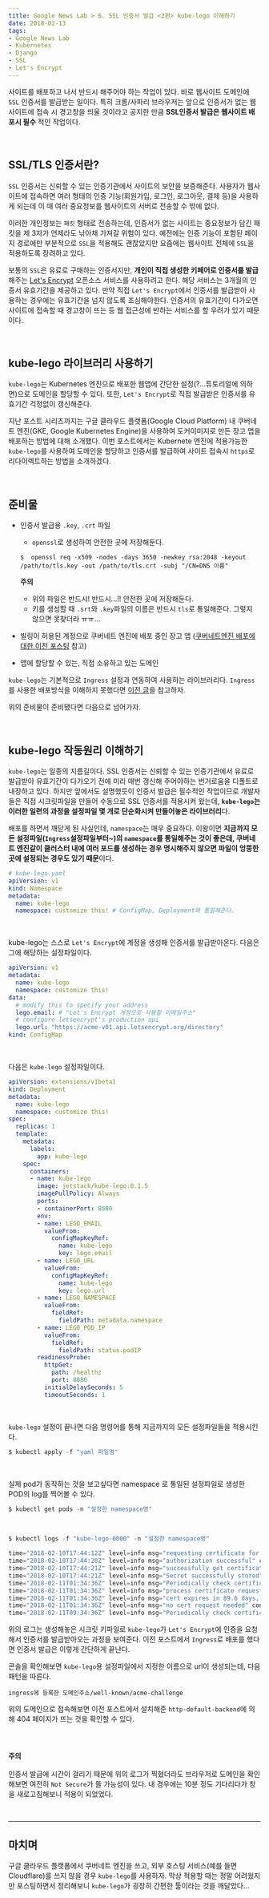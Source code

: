 ```yaml
---
title: Google News Lab > 6. SSL 인증서 발급 <2편> kube-lego 이해하기
date: 2018-02-13
tags:
- Google News Lab
- Kubernetes
- Django
- SSL
- Let's Encrypt
---
```


사이트를 배포하고 나서 반드시 해주어야 하는 작업이 있다. 바로 웹사이트 도메인에 `SSL` 인증서를 발급받는 일이다. 특히 크롬/사파리 브라우저는 앞으로 인증서가 없는 웹사이트에 접속 시 경고창을 띄울 것이라고 공지한 만큼 **SSL인증서 발급은 웹사이트 배포시 필수**
적인 작업이다.

<br>

## SSL/TLS 인증서란?

`SSL` 인증서는 신뢰할 수 있는 인증기관에서 사이트의 보안을 보증해준다. 사용자가 웹사이트에 접속하면 여러 형태의 인증 기능(회원가입, 로그인, 로그아웃, 결제 등)을 사용하게 되는데 이 때 여러 중요정보를 웹사이트의 서버로 전송할 수 밖에 없다.

이러한 개인정보는 `패킷` 형태로 전송하는데, 인증서가 없는 사이트는 중요정보가 담긴 패킷을 제 3자가 언제라도 낚아채 가져갈 위험이 있다. 예전에는 인증 기능이 포함된 페이지 경로에만 부분적으로 `SSL`을 적용해도 괜찮았지만 요즘에는 웹사이트 전체에 `SSL`을 적용하도록 장려하고 있다.

보통의 `SSL`은 유료로 구매하는 인증서지만, **개인이 직접 생성한 키페어로 인증서를 발급**
해주는 <a href="#" target="_blank">Let's Encrypt</a> 오픈소스 서비스를 사용하려고 한다. 해당 서비스는 3개월의 인증서 유효기간을 제공하고 있다. 만약 직접 `Let's Encrypt`에서 인증서를 발급받아 사용하는 경우에는 유효기간을 넘지 않도록 조심해야한다. 인증서의 유효기간이 다가오면 사이트에 접속할 때 경고창이 뜨는 등 웹 접근성에 반하는 서비스를 할 우려가 있기 때문이다.


<br />

## kube-lego 라이브러리 사용하기

`kube-lego`는 Kubernetes 엔진으로 배포한 웹앱에 간단한 설정(?...튜토리얼에 의하면)으로 도메인을 할당할 수 있다. 또한, `Let's Encrypt`로 직접 발급받은 인증서를 유효기간 걱정없이 갱신해준다.


지난 포스트 시리즈까지는 구글 클라우드 플랫폼(Google Cloud Platform) 내 쿠버네트 엔진(GKE, Google Kubernetes Engine)을 사용하여 도커이미지로 만든 장고 앱을 배포하는 방법에 대해 소개했다.
이번 포스트에서는 Kubernete 엔진에 적용가능한 `kube-lego`를 사용하여 도메인을 할당하고 인증서를 발급하여 사이트 접속시 `https`로 리다이렉트하는 방법을 소개하겠다.

<br />

## 준비물

- 인증서 발급용 `.key`, `.crt` 파일
	- `openssl`로 생성하여 안전한 곳에 저장해둔다.

	```
	$  openssl req -x509 -nodes -days 3650 -newkey rsa:2048 -keyout /path/to/tls.key -out /path/to/tls.crt -subj "/CN=DNS 이름"
	```

	**주의**

	- 위의 파일은 반드시! 반드시...!! 안전한 곳에 저장해둔다.
	- 키를 생성할 때 `.srt`와 `.key`파일의 이름은 반드시 `tls`로 통일해준다. 그렇지 않으면 못찾더라 ㅠㅠ...

- 빌링이 허용된 계정으로 쿠버네트 엔진에 배포 중인 장고 앱 (<a href="#" target="_blank">쿠버네트엔진 배포에 대한 이전 포스팅</a> 참고)
- 앱에 할당할 수 있는, 직접 소유하고 있는 도메인


`kube-lego`는 기본적으로 `Ingress` 설정과 연동하여 사용하는 라이브러리다. `Ingress`를 사용한 배포방식을 이해하지 못했다면 <a href="#" target="_blank">이전 글</a>을 참고하자.

위의 준비물이 준비됐다면 다음으로 넘어가자. 

<br />

## kube-lego 작동원리 이해하기

`kube-lego`는 일종의 지름길이다. SSL 인증서는 신뢰할 수 있는 인증기관에서 유료로 발급받아 유효기간이 다가오기 전에 미리 매번 갱신해 주어야하는 번거로움을 디폴트로 내장하고 있다. 하지만 앞에서도 설명했듯이 인증서 발급은 필수적인 작업이므로 개발자들은 직접 시크릿파일을 만들어 수동으로 SSL 인증서를 적용시켜 왔는데, **`kube-lego`는 이러한 일련의 과정을 설정파일 몇 개로 단순화시켜 만들어놓은 라이브러리**다.

배포를 하면서 깨닫게 된 사실인데, `namespace`는 매우 중요하다. 이왕이면 **지금까지 모든 설정파일(`Ingress`설정파일부터~)의 `namespace`를 통일해주는 것이 좋은데, 쿠버네트 엔진같이 클러스터 내에 여러 포드를 생성하는 경우 명시해주지 않으면 파일이 엉뚱한 곳에 설정되는 경우도 있기 때문**이다.

```yaml
# kube-lego.yaml
apiVersion: v1
kind: Namespace
metadata:
  name: kube-lego
  namespace: customize this! # ConfigMap, Deployment와 통일해준다.
```

<br>

kube-lego는 스스로 `Let's Encrypt`에 계정을 생성해 인증서를 발급받아온다. 다음은 그에 해당하는 설정파일이다.

```yaml
apiVersion: v1
metadata:
  name: kube-lego
  namespace: customize this!
data:
  # modify this to specify your address
  lego.email: # "Let's Encrypt 계정으로 사용할 이메일주소"
  # configure letsencrypt's production api
  lego.url: "https://acme-v01.api.letsencrypt.org/directory"
kind: ConfigMap

```

<br />

다음은 `kube-lego` 설정파일이다.


```yaml
apiVersion: extensions/v1beta1
kind: Deployment
metadata:
  name: kube-lego
  namespace: customize this!
spec:
  replicas: 1
  template:
    metadata:
      labels:
        app: kube-lego
    spec:
      containers:
      - name: kube-lego
        image: jetstack/kube-lego:0.1.5
        imagePullPolicy: Always
        ports:
        - containerPort: 8080
        env:
        - name: LEGO_EMAIL
          valueFrom:
            configMapKeyRef:
              name: kube-lego
              key: lego.email
        - name: LEGO_URL
          valueFrom:
            configMapKeyRef:
              name: kube-lego
              key: lego.url
        - name: LEGO_NAMESPACE
          valueFrom:
            fieldRef:
              fieldPath: metadata.namespace
        - name: LEGO_POD_IP
          valueFrom:
            fieldRef:
              fieldPath: status.podIP
        readinessProbe:
          httpGet:
            path: /healthz
            port: 8080
          initialDelaySeconds: 5
          timeoutSeconds: 1
```

<br>

`kube-lego` 설정이 끝나면 다음 명령어를 통해 지금까지의 모든 설정파일들을 적용시킨다.

```powershell
$ kubectl apply -f "yaml 파일명"
```

<br>

실제 pod가 동작하는 것을 보고싶다면 namespace 로 통일된 설정파일로 생성한 POD의 log를 찍어볼 수 있다.

```powershell
$ kubectl get pods -n "설정한 namespace명"
```

<br>


```powershell
$ kubectl logs -f "kube-lego-0000" -n "설정한 namespace명"

time="2018-02-10T17:44:12Z" level=info msg="requesting certificate for [설정 도메인]" context="ingress_tls" name=myingress namespace=default
time="2018-02-10T17:44:20Z" level=info msg="authorization successful" context=acme domain=[설정 도메인]
time="2018-02-10T17:44:21Z" level=info msg="successfully got certificate: domains=[설정 도메인] url=[let's encrypt acme 주소]" context=acme
time="2018-02-10T17:44:21Z" level=info msg="Secret successfully stored" context=secret name=[설정해준 시크릿 이름] namespace=default
time="2018-02-11T01:34:36Z" level=info msg="Periodically check certificates at 2018-02-11 01:34:36.919178554 +0000 UTC" context=kubelego  
time="2018-02-11T01:34:36Z" level=info msg="process certificate requests for ingresses" context=kubelego
time="2018-02-11T01:34:36Z" level=info msg="cert expires in 89.6 days, no renewal needed" context="" expire_time=2018-05-11 16:44:20 +0000 UTC name=[인그레스 이름] namespace=default
time="2018-02-11T01:34:36Z" level=info msg="no cert request needed" context="[인그레스 tls 이름]" name=[인그레스 이름] namespace=default
time="2018-02-11T09:34:36Z" level=info msg="Periodically check certificates at 2018-02-11 09:34:36.919211522 +0000 UTC" context=kubelego
```

위의 로그는 생성해놓은 시크릿 키파일로 `kube-lego`가 `Let's Encrypt`에 인증을 요청해서 인증서를 발급받아오는 과정을 보여준다. 이전 포스트에서 `Ingress`로 배포를 했다면 인증서 발급은 이렇게 간단하게 끝난다.


콘솔을 확인해보면 `kube-lego`용 설정파일에서 지정한 이름으로 url이 생성되는데, 다음 패턴을 따른다.

```
ingress에 등록한 도메인주소/well-known/acme-challenge
```

위의 도메인으로 접속해보면 이전 포스트에서 설치해준 `http-default-backend`에 의해 404 페이지가 뜨는 것을 확인할 수 있다.

<br>

### `주의`
인증서 발급에 시간이 걸리기 때문에 위의 로그가 찍혔더라도 브라우저로 도메인을 확인해보면 여전히 `Not Secure`가 뜰 가능성이 있다. 내 경우에는 10분 정도 기다리다가 창을 새로고침해보니 적용이 되었었다.

<br>

---

## 마치며

구글 클라우드 플랫폼에서 쿠버네트 엔진을 쓰고, 외부 호스팅 서비스(예를 들면 Cloudflare)를 쓰지 않을 경우 `kube-lego`를 사용하자. 막상 적용할 때는 정말 어려웠지만 포스팅하면서 정리해보니 `kube-lego`가 굉장히 간편한 툴이라는 것을 깨달았다...

<br>
